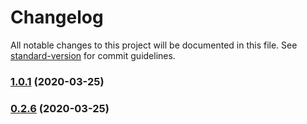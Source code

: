 # Changelog

All notable changes to this project will be documented in this file. See [standard-version](https://github.com/conventional-changelog/standard-version) for commit guidelines.

### [1.0.1](https://github.com/gaarutyunov/jest-sonar/compare/v0.2.6...v1.0.1) (2020-03-25)



### [0.2.6](https://github.com/gaarutyunov/jest-sonar/compare/v0.2.5...v0.2.6) (2020-03-25)

